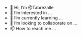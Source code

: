 - 👋 Hi, I’m @Tabrezalle
- 👀 I’m interested in ...
- 🌱 I’m currently learning ...
- 💞️ I’m looking to collaborate on ...
- 📫 How to reach me ...

<!---
Tabrezalle/Tabrezalle is a ✨ special ✨ repository because its `README.md` (this file) appears on your GitHub profile.
You can click the Preview link to take a look at your changes.
--->
